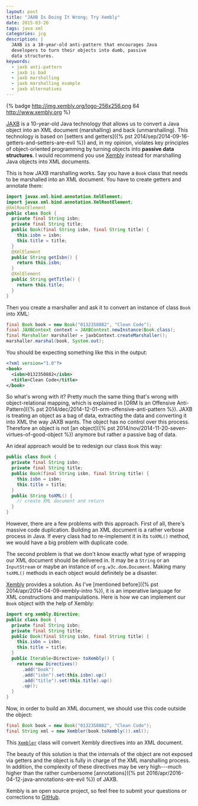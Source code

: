 ```yaml
---
layout: post
title: "JAXB Is Doing It Wrong; Try Xembly"
date: 2015-03-26
tags: java xml
categories: jcg
description: |
  JAXB is a 10-year-old anti-pattern that encourages Java
  developers to turn their objects into dumb, passive
  data structures.
keywords:
  - jaxb anti-pattern
  - jaxb is bad
  - jaxb marshalling
  - jaxb marshalling example
  - jaxb alternatives
---
```


{% badge http://img.xembly.org/logo-256x256.png 64 http://www.xembly.org %}

[JAXB](http://en.wikipedia.org/wiki/Java_Architecture_for_XML_Binding)
is a 10-year-old Java technology that allows us to
convert a Java object into an XML document (marshalling) and
back (unmarshalling). This technology is based on
[setters and getters]({% pst 2014/sep/2014-09-16-getters-and-setters-are-evil %})
and, in my opinion, violates key principles of object-oriented
programming by turning objects into **passive data structures**. I would
recommend you use [Xembly](http://www.xembly.org)
instead for marshalling Java objects into XML documents.

<!--more-->

This is how JAXB marshalling works. Say you have a `Book` class that needs to be
marshalled into an XML document. You have to create getters and annotate them:

```java
import javax.xml.bind.annotation.XmlElement;
import javax.xml.bind.annotation.XmlRootElement;
@XmlRootElement
public class Book {
  private final String isbn;
  private final String title;
  public Book(final String isbn, final String title) {
    this.isbn = isbn;
    this.title = title;
  }
  @XmlElement
  public String getIsbn() {
    return this.isbn;
  }
  @XmlElement
  public String getTitle() {
    return this.title;
  }
}
```

Then you create a marshaller and ask it to convert an instance of class
`Book` into XML:

```java
final Book book = new Book("0132350882", "Clean Code");
final JAXBContext context = JAXBContext.newInstance(Book.class);
final Marshaller marshaller = jaxbContext.createMarshaller();
marshaller.marshal(book, System.out);
```

You should be expecting something like this in the output:

```xml
<?xml version="1.0"?>
<book>
  <isbn>0132350882</isbn>
  <title>Clean Code</title>
</book>
```

So what's wrong with it? Pretty much the same thing that's wrong with
object-relational mapping, which is explained in
[ORM Is an Offensive Anti-Pattern]({% pst 2014/dec/2014-12-01-orm-offensive-anti-pattern %}).
JAXB is treating an object as a bag of data, extracting the data
and converting it into XML the way JAXB wants. The object has no control
over this process. Therefore an object is not
[an object]({% pst 2014/nov/2014-11-20-seven-virtues-of-good-object %})
anymore but rather a passive bag of data.

An ideal approach would be to redesign our class `Book` this way:

```java
public class Book {
  private final String isbn;
  private final String title;
  public Book(final String isbn, final String title) {
    this.isbn = isbn;
    this.title = title;
  }
  public String toXML() {
    // create XML document and return
  }
}
```

However, there are a few problems with this approach. First of all, there's
massive code duplication. Building an XML document is a rather verbose
process in Java. If every class had to re-implement it in its
`toXML()` method, we would have a big problem with duplicate code.

The second problem is that we don't know exactly what type of wrapping
our XML document should be delivered in. It may be a `String` or an `InputStream`
or maybe an instance of `org.w3c.dom.Document`. Making many `toXML()` methods
in each object would definitely be a disaster.

[Xembly](http://www.xembly.org) provides a solution. As I've
[mentioned before]({% pst 2014/apr/2014-04-09-xembly-intro %}), it is
an imperative language for XML constructions and manipulations. Here is
how we can implement our `Book` object with the help of Xembly:

```java
import org.xembly.Directive;
public class Book {
  private final String isbn;
  private final String title;
  public Book(final String isbn, final String title) {
    this.isbn = isbn;
    this.title = title;
  }
  public Iterable<Directive> toXembly() {
    return new Directives()
      .add("book")
      .add("isbn").set(this.isbn).up()
      .add("title").set(this.title).up()
      .up();
  }
}
```

Now, in order to build an XML document, we should use this code
outside the object:

```java
final Book book = new Book("0132350882", "Clean Code");
final String xml = new Xembler(book.toXembly()).xml();
```

This [`Xembler`](http://www.xembly.org/apidocs-0.21/org/xembly/Xembler.html)
class will convert Xembly directives into an XML document.

The beauty of this solution is that the internals of the object are
not exposed via getters and the object is fully in charge of the XML
marshalling process. In addition, the complexity of these directives
may be very high---much higher than the rather cumbersome
[annotations]({% pst 2016/apr/2016-04-12-java-annotations-are-evil %}) of JAXB.

Xembly is an open source project, so feel free to submit your questions
or corrections to [GitHub](https://github.com/yegor256/xembly).
